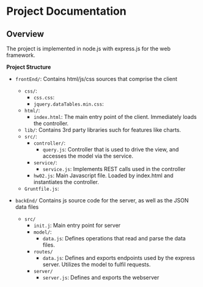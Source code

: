 # Project Documentation

## Overview

The project is implemented in node.js with express.js for the web framework. 

**Project Structure**

* `frontEnd/`: Contains html/js/css sources that comprise the client
    * `css/`:
        * `css.css`:
        * `jquery.dataTables.min.css`:
    * `html/`:
        * `index.html`: The main entry point of the client. Immediately loads the controller.
    * `lib/`: Contains 3rd party libraries such for features like charts. 
    * `src/`:
        * `controller/`:
            * `query.js`: Controller that is used to drive the view, and accesses the model via the service.
        * `service/`:
            * `service.js`: Implements REST calls used in the controller
        * `hw02.js`: Main Javascript file. Loaded by index.html and instantiates the controller. 
    * `Gruntfile.js`:

* `backEnd/` Contains js source code for the server, as well as the JSON data files
    * `src/`
        * `init.j`: Main entry point for server    
        * `model/`: 
            * `data.js`: Defines operations that read and parse the data files. 
        * `routes/`
            * `data.js`: Defines and exports endpoints used by the express server. Utilizes the model to fulfil requests.
        * `server/`
            * `server.js`: Defines and exports the webserver

# 